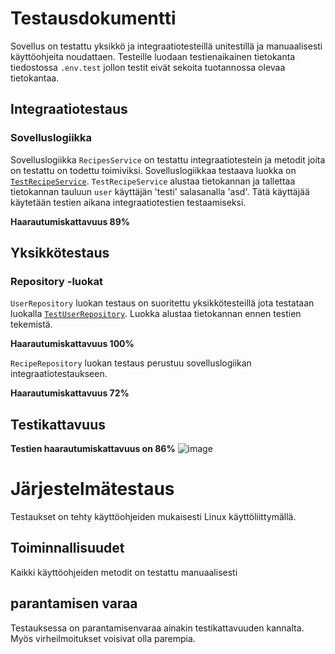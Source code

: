 # Testausdokumentti
Sovellus on testattu yksikkö ja integraatiotesteillä unitestillä ja manuaalisesti käyttöohjeita noudattaen. Testeille luodaan testienaikainen tietokanta tiedostossa ```.env.test``` jollon testit eivät sekoita tuotannossa olevaa tietokantaa.

## Integraatiotestaus

### Sovelluslogiikka
Sovelluslogiikka ```RecipesService``` on testattu integraatiotestein ja metodit joita on testattu on todettu toimiviksi. Sovelluslogiikkaa testaava luokka on [```TestRecipeService```](https://github.com/HorttanainenSami/ot-harjoitustyo/blob/master/src/tests/recipe_service_test.py). ```TestRecipeService``` alustaa tietokannan ja tallettaa tietokannan tauluun ```user``` käyttäjän 'testi' salasanalla 'asd'. Tätä käyttäjää käytetään testien aikana integraatiotestien testaamiseksi.

**Haarautumiskattavuus 89%**
## Yksikkötestaus
### Repository -luokat
```UserRepository``` luokan testaus on suoritettu yksikkötesteillä jota testataan luokalla [```TestUserRepository```](https://github.com/HorttanainenSami/ot-harjoitustyo/blob/master/src/tests/repositories/user_repository_test.py). Luokka alustaa tietokannan ennen testien tekemistä.

**Haarautumiskattavuus 100%**

```RecipeRepository``` luokan testaus perustuu sovelluslogiikan integraatiotestaukseen.

**Haarautumiskattavuus 72%**

## Testikattavuus
**Testien haarautumiskattavuus on 86%**
![image](https://user-images.githubusercontent.com/67758940/118014307-bb421c80-b35b-11eb-97b2-bb0122f4b574.png)

# Järjestelmätestaus
Testaukset on tehty käyttöohjeiden mukaisesti Linux käyttöliittymällä.
## Toiminnallisuudet
Kaikki käyttöohjeiden metodit on testattu manuaalisesti
## parantamisen varaa
Testauksessa on parantamisenvaraa ainakin testikattavuuden kannalta. Myös virheilmoitukset voisivat olla parempia.
